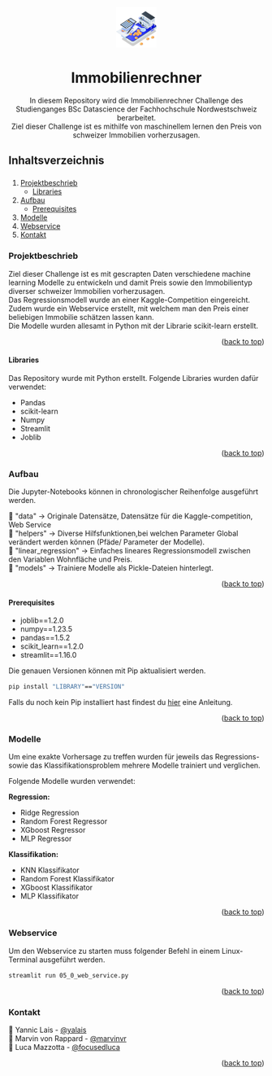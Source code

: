 <!-- Improved compatibility of back to top link: See: github-link -->
<a name="readme-top"></a>

<!-- logo einfügen mit Ordner namens "images" -->
<br />
<div align="center">
  <a href="https://github.com/othneildrew/Best-README-Template">
    <img src="bilder_plots/immobilienrechner.png" alt="Logo" width="80" height="80">
  </a>

  <h1 align="center">Immobilienrechner</h3>

  <p align="center">
    In diesem Repository wird die Immobilienrechner Challenge des Studienganges BSc Datascience der Fachhochschule Nordwestschweiz berarbeitet.
    <br />
    Ziel dieser Challenge ist es mithilfe von maschinellem lernen den Preis von schweizer Immobilien vorherzusagen.
  </p>
</div>


<!-- TABLE OF CONTENTS -->
  <summary><h2>Inhaltsverzeichnis<h3 /></summary>
  <ol>
    <li>
      <a href="#projektbeschrieb">Projektbeschrieb</a>
      <ul>
        <li><a href="#libraries">Libraries</a></li>
      </ul>
    </li>
    <li>
      <a href="#aufbau">Aufbau</a>
      <ul>
        <li><a href="#prerequisites">Prerequisites</a></li>
      </ul>
    </li>
    <li><a href="#modelle">Modelle</a></li>
    <li><a href="#webservice">Webservice</a></li>
    <li><a href="#kontakt">Kontakt</a></li>
  </ol>




<!-- PROJEKTBESCHRIEB -->
### Projektbeschrieb
Ziel dieser Challenge ist es mit gescrapten Daten verschiedene machine learning Modelle zu entwickeln und damit Preis sowie den Immobilientyp diverser schweizer Immobilien vorherzusagen.
<br />
Das Regressionsmodell wurde an einer Kaggle-Competition eingereicht.
<br />
Zudem wurde ein Webservice erstellt, mit welchem man den Preis einer beliebigen Immobilie schätzen lassen kann.
<br />
Die Modelle wurden allesamt in Python mit der Librarie scikit-learn erstellt.
<p align="right">(<a href="#readme-top">back to top</a>)</p>

#### Libraries

Das Repository wurde mit Python erstellt.
Folgende Libraries wurden dafür verwendet:

* Pandas
* scikit-learn
* Numpy
* Streamlit
* Joblib
<p align="right">(<a href="#readme-top">back to top</a>)</p>

<!-- AUFBAU -->
### Aufbau
Die Jupyter-Notebooks können in chronologischer Reihenfolge ausgeführt werden.

:file_folder: "data" -> Originale Datensätze, Datensätze für die Kaggle-competition, Web Service  <br />
:file_folder: "helpers" -> Diverse Hilfsfunktionen,bei welchen Parameter Global verändert werden können (Pfäde/ Parameter der Modelle).<br />
:file_folder: "linear_regression" -> Einfaches lineares Regressionsmodell zwischen den Variablen Wohnfläche und Preis. <br />
:file_folder: "models" -> Trainiere Modelle als Pickle-Dateien hinterlegt. <br />
<p align="right">(<a href="#readme-top">back to top</a>)</p>

#### Prerequisites

* joblib==1.2.0
* numpy==1.23.5
* pandas==1.5.2
* scikit_learn==1.2.0
* streamlit==1.16.0

Die genauen Versionen können mit Pip aktualisiert werden.

   ```sh
   pip install "LIBRARY"=="VERSION"
   ```

Falls du noch kein Pip installiert hast findest du [hier](https://hellocoding.de/blog/coding-language/python/pip) eine Anleitung. 
<p align="right">(<a href="#readme-top">back to top</a>)</p>


<!-- MODELLE -->
### Modelle
Um eine exakte Vorhersage zu treffen wurden für jeweils das Regressions- sowie das Klassifikationsproblem mehrere Modelle trainiert und verglichen.


Folgende Modelle wurden verwendet:

<b>Regression:</b>
* Ridge Regression
* Random Forest Regressor
* XGboost Regressor
* MLP Regressor

<b>Klassifikation:</b>
* KNN Klassifikator
* Random Forest Klassifikator
* XGboost Klassifikator
* MLP Klassifikator
<p align="right">(<a href="#readme-top">back to top</a>)</p>


<!-- WEBSERVICE -->
### Webservice
Um den Webservice zu starten muss folgender Befehl in einem Linux-Terminal ausgeführt werden.

   ```sh
   streamlit run 05_0_web_service.py
   ```
<p align="right">(<a href="#readme-top">back to top</a>)</p>


<!-- KONTAKT -->
### Kontakt

:bust_in_silhouette: Yannic Lais - [@yalais](https://github.com/yalais) <br />
:bust_in_silhouette: Marvin von Rappard - [@marvinvr](https://github.com/marvinvr) <br />
:bust_in_silhouette: Luca Mazzotta - [@focusedluca](https://github.com/focusedluca)

<p align="right">(<a href="#readme-top">back to top</a>)</p>
